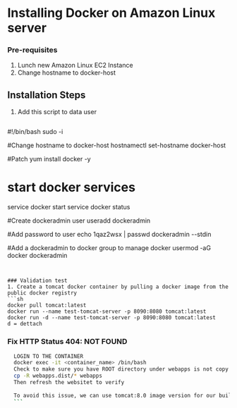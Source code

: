 # Installing Docker on Amazon Linux server

### Pre-requisites
1. Lunch new Amazon Linux EC2 Instance
1. Change hostname to docker-host

## Installation Steps

1. Add this script to data user
   ```sh
#!/bin/bash
sudo -i

#Change hostname to docker-host
hostnamectl set-hostname docker-host

#Patch
yum install docker -y

# start docker services
service docker start
service docker status

#Create dockeradmin user
useradd dockeradmin

#Add password to user
echo 1qaz2wsx | passwd dockeradmin --stdin

#Add a dockeradmin to docker group to manage docker
usermod -aG docker dockeradmin
   ```


### Validation test
1. Create a tomcat docker container by pulling a docker image from the public docker registry
   ```sh
   docker pull tomcat:latest
   docker run --name test-tomcat-server -p 8090:8080 tomcat:latest
   docker run -d --name test-tomcat-server -p 8090:8080 tomcat:latest
   d = dettach
   ```
   
### Fix HTTP Status 404: NOT FOUND
  ``` sh
    LOGIN TO THE CONTAINER
    docker exec -it <container_name> /bin/bash
    Check to make sure you have ROOT directory under webapps is not copy from webapps.dist
    cp -R webapps.dist/* webapps
    Then refresh the websitet to verify
    
    To avoid this issue, we can use tomcat:8.0 image version for our build
    ```
    




